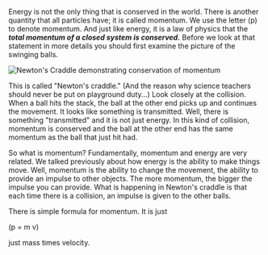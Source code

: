 Energy is not the only thing that is conserved in the world. There is another quantity that all particles have; it is called momentum. We use the letter \(p\) to denote momentum. And just like energy, it is a law of physics that the **_total momentum of a closed system is conserved._** Before we look at that statement in more details you should first examine the picture of the swinging balls.

![Newton's Craddle demonstrating conservation of momentum](https://online.science.psu.edu/sites/default/files/phys010/W2energy/Newtons_cradle_animation_book_2.gif "Fig 1. Newton's craddle")

This is called "Newton's craddle." (And the reason why science teachers should never be put on playground duty...) Look closely at the collision. When a ball hits the stack, the ball at the other end picks up and continues the movement. It looks like something is transmitted. Well, there is something "transmitted" and it is not just energy. In this kind of collision, momentum is conserved and the ball at the other end has the same momentum as the ball that just hit had.

So what is momentum? Fundamentally, momentum and energy are very related. We talked previously about how energy is the ability to make things move. Well, momentum is the ability to change the movement, the ability to provide an impulse to other objects. The more momentum, the bigger the impulse you can provide. What is happening in Newton's craddle is that each time there is a collision, an impulse is given to the other balls.

There is simple formula for momentum. It is just

\(p = m v\)

just mass times velocity.